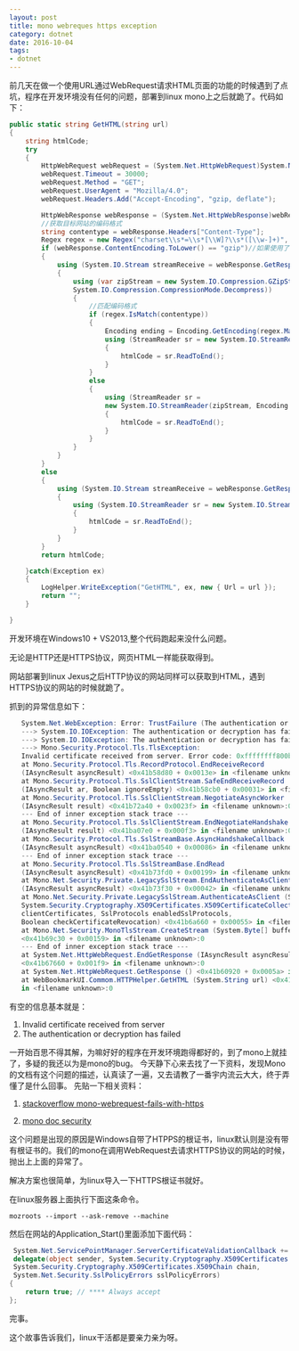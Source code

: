```yaml
---
layout: post
title: mono webreques https exception
category: dotnet
date: 2016-10-04
tags:
- dotnet
---
```



前几天在做一个使用URL通过WebRequest请求HTML页面的功能的时候遇到了点坑，程序在开发环境没有任何的问题，部署到linux mono上之后就跪了。代码如下：

```csharp
public static string GetHTML(string url)
{
    string htmlCode;
    try
    {
        HttpWebRequest webRequest = (System.Net.HttpWebRequest)System.Net.WebRequest.Create(url);
        webRequest.Timeout = 30000;
        webRequest.Method = "GET";
        webRequest.UserAgent = "Mozilla/4.0";
        webRequest.Headers.Add("Accept-Encoding", "gzip, deflate");

        HttpWebResponse webResponse = (System.Net.HttpWebResponse)webRequest.GetResponse();
        //获取目标网站的编码格式
        string contentype = webResponse.Headers["Content-Type"];
        Regex regex = new Regex("charset\\s*=\\s*[\\W]?\\s*([\\w-]+)", RegexOptions.IgnoreCase);
        if (webResponse.ContentEncoding.ToLower() == "gzip")//如果使用了GZip则先解压
        {
            using (System.IO.Stream streamReceive = webResponse.GetResponseStream())
            {
                using (var zipStream = new System.IO.Compression.GZipStream(streamReceive, 
                System.IO.Compression.CompressionMode.Decompress))
                {
                    //匹配编码格式
                    if (regex.IsMatch(contentype))
                    {
                        Encoding ending = Encoding.GetEncoding(regex.Match(contentype).Groups[1].Value.Trim());
                        using (StreamReader sr = new System.IO.StreamReader(zipStream, ending))
                        {
                            htmlCode = sr.ReadToEnd();
                        }
                    }
                    else
                    {
                        using (StreamReader sr = 
                        new System.IO.StreamReader(zipStream, Encoding.UTF8))
                        {
                            htmlCode = sr.ReadToEnd();
                        }
                    }
                }
            }
        }
        else
        {
            using (System.IO.Stream streamReceive = webResponse.GetResponseStream())
            {
                using (System.IO.StreamReader sr = new System.IO.StreamReader(streamReceive, Encoding.Default))
                {
                    htmlCode = sr.ReadToEnd();
                }
            }
        }
        return htmlCode;

    }catch(Exception ex)
    {
        LogHelper.WriteException("GetHTML", ex, new { Url = url });
        return "";
    }

}
```

开发环境在Windows10 + VS2013,整个代码跑起来没什么问题。

无论是HTTP还是HTTPS协议，网页HTML一样能获取得到。

网站部署到linux Jexus之后HTTP协议的网站同样可以获取到HTML，遇到HTTPS协议的网站的时候就跪了。

抓到的异常信息如下：

```csharp
   System.Net.WebException: Error: TrustFailure (The authentication or decryption has failed.) 
   ---> System.IO.IOException: The authentication or decryption has failed.
   ---> System.IO.IOException: The authentication or decryption has failed. 
   ---> Mono.Security.Protocol.Tls.TlsException:
   Invalid certificate received from server. Error code: 0xffffffff800b0109
   at Mono.Security.Protocol.Tls.RecordProtocol.EndReceiveRecord 
   (IAsyncResult asyncResult) <0x41b58d80 + 0x0013e> in <filename unknown>:0 
   at Mono.Security.Protocol.Tls.SslClientStream.SafeEndReceiveRecord
   (IAsyncResult ar, Boolean ignoreEmpty) <0x41b58cb0 + 0x00031> in <filename unknown>:0 
   at Mono.Security.Protocol.Tls.SslClientStream.NegotiateAsyncWorker
   (IAsyncResult result) <0x41b72a40 + 0x0023f> in <filename unknown>:0 
   --- End of inner exception stack trace ---
   at Mono.Security.Protocol.Tls.SslClientStream.EndNegotiateHandshake 
   (IAsyncResult result) <0x41ba07e0 + 0x000f3> in <filename unknown>:0 
   at Mono.Security.Protocol.Tls.SslStreamBase.AsyncHandshakeCallback 
   (IAsyncResult asyncResult) <0x41ba0540 + 0x00086> in <filename unknown>:0 
   --- End of inner exception stack trace ---
   at Mono.Security.Protocol.Tls.SslStreamBase.EndRead 
   (IAsyncResult asyncResult) <0x41b73fd0 + 0x00199> in <filename unknown>:0 
   at Mono.Net.Security.Private.LegacySslStream.EndAuthenticateAsClient 
   (IAsyncResult asyncResult) <0x41b73f30 + 0x00042> in <filename unknown>:0 
   at Mono.Net.Security.Private.LegacySslStream.AuthenticateAsClient (System.String targetHost, 
   System.Security.Cryptography.X509Certificates.X509CertificateCollection
   clientCertificates, SslProtocols enabledSslProtocols,
   Boolean checkCertificateRevocation) <0x41b6a660 + 0x00055> in <filename unknown>:0 
   at Mono.Net.Security.MonoTlsStream.CreateStream (System.Byte[] buffer) 
   <0x41b69c30 + 0x00159> in <filename unknown>:0 
   --- End of inner exception stack trace ---
   at System.Net.HttpWebRequest.EndGetResponse (IAsyncResult asyncResult) 
   <0x41b67660 + 0x001f9> in <filename unknown>:0 
   at System.Net.HttpWebRequest.GetResponse () <0x41b60920 + 0x0005a> in <filename unknown>:0 
   at WebBookmarkUI.Commom.HTTPHelper.GetHTML (System.String url) <0x41b59b70 + 0x00235> 
   in <filename unknown>:0 

```

有空的信息基本就是：

1. Invalid certificate received from server
2. The authentication or decryption has failed

一开始百思不得其解，为嘛好好的程序在开发环境跑得都好的，到了mono上就挂了，多疑的我还以为是mono的bug。
今天静下心来去找了一下资料，发现Mono的文档有这个问题的描述，认真读了一遍，又去请教了一番宇内流云大大，终于弄懂了是什么回事。
先贴一下相关资料：

1. [stackoverflow mono-webrequest-fails-with-https](http://stackoverflow.com/questions/4926676/mono-webrequest-fails-with-https)

2. [mono doc security](http://www.mono-project.com/docs/faq/security/)


这个问题是出现的原因是Windows自带了HTPPS的根证书，linux默认则是没有带有根证书的。我们的mono在调用WebRequest去请求HTTPS协议的网站的时候，抛出上上面的异常了。

解决方案也很简单，为linux导入一下HTTPS根证书就好。

在linux服务器上面执行下面这条命令。
```
mozroots --import --ask-remove --machine

```


然后在网站的Application_Start()里面添加下面代码：

```csharp
 System.Net.ServicePointManager.ServerCertificateValidationCallback +=
 delegate(object sender, System.Security.Cryptography.X509Certificates.X509Certificate certificate,
 System.Security.Cryptography.X509Certificates.X509Chain chain,
 System.Net.Security.SslPolicyErrors sslPolicyErrors)
{
    return true; // **** Always accept
};

```

完事。

这个故事告诉我们，linux干活都是要亲力亲为呀。





